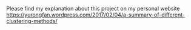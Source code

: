 Please find my explanation about this project on my personal website
https://yurongfan.wordpress.com/2017/02/04/a-summary-of-different-clustering-methods/
